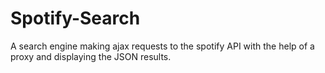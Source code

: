 # Spotify-Search
A search engine making ajax requests to the spotify API with the help of a proxy and displaying the JSON results.
